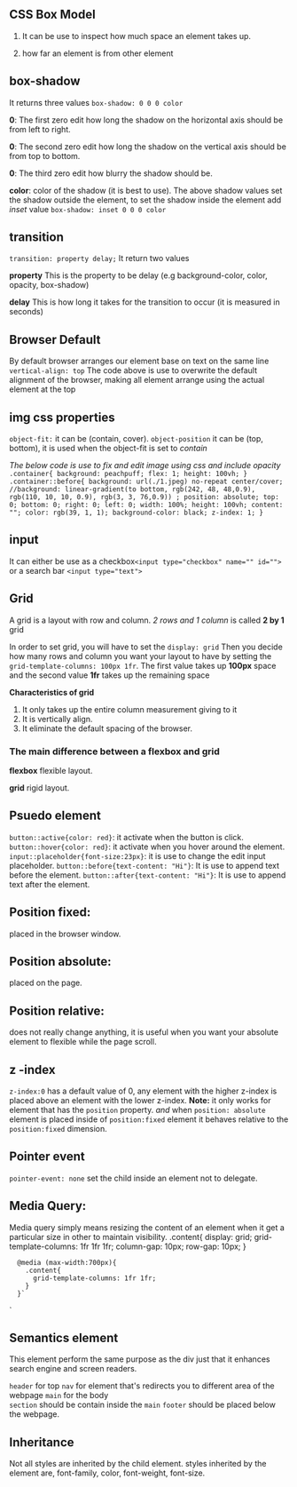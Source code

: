 ## CSS Box Model

1. It can be use to inspect how much space an element takes up.

2. how far an element is from other element

## box-shadow

It returns three values
`box-shadow: 0 0 0 color`

**0**: The first zero edit how long the shadow on the horizontal axis should be from left to right.

**0**: The second zero edit how long the shadow on the vertical axis should be from top to bottom.

**0**: The third zero edit how blurry the shadow should be.

**color**: color of the shadow (it is best to use).
The above shadow values set the shadow outside the element, to set the shadow inside the element add _inset_ value
`box-shadow: inset 0 0 0 color`

## transition

`transition: property delay;`
It return two values

**property** This is the property to be delay (e.g background-color, color, opacity, box-shadow)

**delay** This is how long it takes for the transition to occur (it is measured in seconds)

## Browser Default

By default browser arranges our element base on text on the same line
`vertical-align: top`
The code above is use to overwrite the default alignment of the browser, making all element arrange using the actual element at the top

## img css properties

`object-fit:` it can be (contain, cover).
`object-position` it can be (top, bottom), it is used when the object-fit is set to _contain_

*The below code is use to fix and edit image using css and include opacity*
`.container{
      background: peachpuff;
      flex: 1;
      height: 100vh;
    }
    .container::before{
      background: url(./1.jpeg) no-repeat center/cover;
      //background: linear-gradient(to bottom, rgb(242, 48, 48,0.9), rgb(110, 10, 10, 0.9), rgb(3, 3, 76,0.9)) ;
      position: absolute;
      top: 0;
      bottom: 0;
      right: 0;
      left: 0;
      width: 100%;
      height: 100vh;
      content: "";
      color: rgb(39, 1, 1);
      background-color: black;
      z-index: 1;
    }`
## input

It can either be use as a checkbox`<input type="checkbox" name="" id="">` or a search bar
`<input type="text">`

## Grid

A grid is a layout with row and column.
_2 rows and 1 column_ is called **2 by 1** grid

In order to set grid, you will have to set the `display: grid`
Then you decide how many rows and column you want your layout to have by setting the `grid-template-columns: 100px 1fr`. The first value takes up **100px** space and the second value **1fr** takes up the remaining space

**Characteristics of grid**

1.  It only takes up the entire column measurement giving to it
2.  It is vertically align.
3.  It eliminate the default spacing of the browser.

### The main difference between a flexbox and grid

**flexbox** flexible layout.

**grid** rigid layout.

## Psuedo element

`button::active{color: red}`: it activate when the button is click.
`button::hover{color: red}`: it activate when you hover around the element.
`input::placeholder{font-size:23px}`: it is use to change the edit input placeholder.
`button::before{text-content: "Hi"}`: It is use to append text before the element.
`button::after{text-content: "Hi"}`: It is use to append text after the element.

## Position fixed: 
placed in the browser window.

## Position absolute: 
placed on the page.

## Position relative:
does not really change anything, it is useful when you want your absolute element to flexible while the page scroll.

## z -index
`z-index:0` has a default value of 0, any element with the higher z-index is placed above an element with the lower z-index.
**Note:** it only works for element that has the `position` property.
*and* when `position: absolute` element is placed inside of `position:fixed` element it behaves relative to the `position:fixed` dimension.

## Pointer event
`pointer-event: none` set the child inside an element not to delegate.

## Media Query:
Media query simply means resizing the content of an element when it get a particular size in other to maintain visibility.
    .content{
        display: grid;
        grid-template-columns: 1fr 1fr 1fr;
        column-gap: 10px;
        row-gap: 10px;
      }

      @media (max-width:700px){
        .content{
          grid-template-columns: 1fr 1fr;
        }
      }`
`
## Semantics element
This element perform the same purpose as the div just that it enhances search engine and screen readers.

`header` for top
 `nav` for element that's redirects you to different area of the webpage
 `main` for the body  
 `section` should be contain inside the `main`
 `footer` should be placed below the webpage.

 ## Inheritance
Not all styles are inherited by the child element.
styles inherited by the element are, font-family, color, font-weight, font-size.